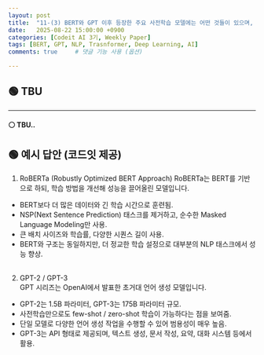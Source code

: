 ```yaml
---
layout: post
title:  "11-(3) BERT와 GPT 이후 등장한 주요 사전학습 모델에는 어떤 것들이 있으며, 특징은 무엇인가요? 구글링 등을 통해 자유롭게 리서치해서 정리해보세요."
date:   2025-08-22 15:00:00 +0900
categories: [Codeit AI 3기, Weekly Paper]
tags: [BERT, GPT, NLP, Trasnformer, Deep Learning, AI]
comments: true     # 댓글 기능 사용 (옵션)

---
```



## 🟢 TBU
---
#### ⚪ TBU..

## 🟢 예시 답안 (코드잇 제공)
> 
1. RoBERTa (Robustly Optimized BERT Approach)
RoBERTa는 BERT를 기반으로 하되, 학습 방법을 개선해 성능을 끌어올린 모델입니다.
- BERT보다 더 많은 데이터와 긴 학습 시간으로 훈련됨.
- NSP(Next Sentence Prediction) 태스크를 제거하고, 순수한 Masked Language Modeling만 사용.
- 큰 배치 사이즈와 학습률, 다양한 시퀀스 길이 사용.
- BERT와 구조는 동일하지만, 더 정교한 학습 설정으로 대부분의 NLP 태스크에서 성능 향상.<br><br>
2. GPT-2 / GPT-3  
GPT 시리즈는 OpenAI에서 발표한 초거대 언어 생성 모델입니다.  
- GPT-2는 1.5B 파라미터, GPT-3는 175B 파라미터 규모.
- 사전학습만으로도 few-shot / zero-shot 학습이 가능하다는 점을 보여줌.
- 단일 모델로 다양한 언어 생성 작업을 수행할 수 있어 범용성이 매우 높음.
- GPT-3는 API 형태로 제공되며, 텍스트 생성, 문서 작성, 요약, 대화 시스템 등에서 활용.